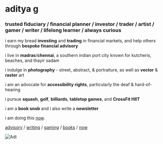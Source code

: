# aditya g
### trusted fiduciary / financial planner / investor / trader / artist / gamer / writer / lifelong learner / always curious

i earn my bread <b>investing</b> and <b>trading</b> in financial markets, and help others through <b>bespoke financial advisory</b>  

i live in <b>madras</b>/<b>chennai</b>, a southern indian port city known for kutcheris, beaches, and thayir sadam  

i indulge in <b>photography</b> - street, abstract, & portraiture, as well as <b>vector</b> & <b>raster</b> art  

i am an advocate for <b>accessibility rights</b>, particularly the deaf & hard-of-hearing  

i pursue <b>squash</b>, <b>golf</b>, <b>billiards</b>, <b>tabletop games</b>, and <b>CrossFit HIIT</b>  

i am a <b>book snob</b> and i also write a <b>newsletter</b>  

i am doing this [now](https://adityagovindaraj.github.io/now.html).

[advisory](https://adityagovindaraj.github.io/advisory/fiduciary.html) / [writing](https://buttondown.email/ducksoup) / [gaming](https://steamcommunity.com/profiles/76561197967142591) / [books](https://adityagovindaraj.github.io/books.html) / [now](https://nownownow.com/p/KcA7)

![Adi](https://avatars3.githubusercontent.com/u/13433335?s=400&u=45b2a2e007dd310ba581295892d77dcffc4ba866&v=4)
